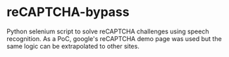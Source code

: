 # reCAPTCHA-bypass
Python selenium script to solve reCAPTCHA challenges using speech recognition. As a PoC, google's reCAPTCHA demo page was used but the same logic can be extrapolated to other sites.
